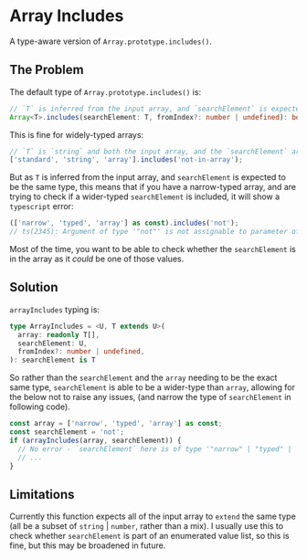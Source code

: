 # Array Includes

A type-aware version of `Array.prototype.includes()`.

## The Problem

The default type of `Array.prototype.includes()` is:

```ts
// `T` is inferred from the input array, and `searchElement` is expected to be the same type.
Array<T>.includes(searchElement: T, fromIndex?: number | undefined): boolean
```

This is fine for widely-typed arrays:

```ts
// `T` is `string` and both the input array, and the `searchElement` are of `string` type
['standard', 'string', 'array'].includes('not-in-array');
```

But as `T` is inferred from the input array, and `searchElement` is expected to be the same type, this means that if you have a narrow-typed array, and are trying to check if a wider-typed `searchElement` is included, it will show a `typescript` error:

```ts
(['narrow', 'typed', 'array'] as const).includes('not');
// ts(2345): Argument of type '"not"' is not assignable to parameter of type '"narrow" | "typed" | '"array"'
```

Most of the time, you want to be able to check whether the `searchElement` is in the array as it _could_ be one of those values.

## Solution

`arrayIncludes` typing is:

```ts
type ArrayIncludes = <U, T extends U>(
  array: readonly T[],
  searchElement: U,
  fromIndex?: number | undefined,
): searchElement is T
```

So rather than the `searchElement` and the `array` needing to be the exact same type, `searchElement` is able to be a wider-type than `array`, allowing for the below not to raise any issues, (and narrow the type of `searchElement` in following code).

```ts
const array = ['narrow', 'typed', 'array'] as const;
const searchElement = 'not';
if (arrayIncludes(array, searchElement)) {
  // No error - `searchElement` here is of type '"narrow" | "typed" | '"array"'
  // ...
}
```

## Limitations

Currently this function expects all of the input array to `extend` the same type (all be a subset of `string` | `number`, rather than a mix). I usually use this to check whether `searchElement` is part of an enumerated value list, so this is fine, but this may be broadened in future.